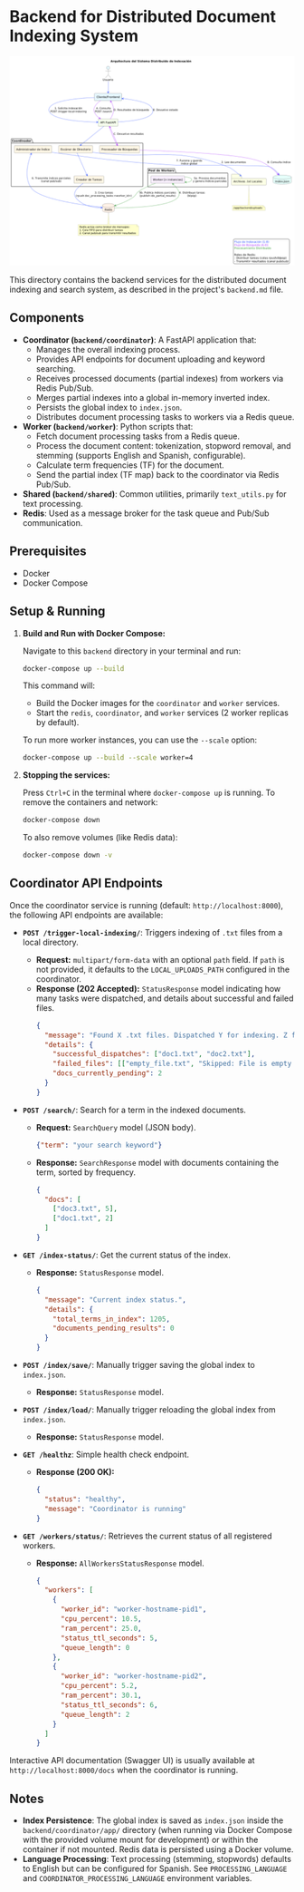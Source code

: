 # Backend for Distributed Document Indexing System
![Arquitectura del Sistema Distribuido de Indexación](diagram.png)

This directory contains the backend services for the distributed document indexing and search system, as described in the project's `backend.md` file.

## Components

*   **Coordinator (`backend/coordinator`)**: A FastAPI application that:
    *   Manages the overall indexing process.
    *   Provides API endpoints for document uploading and keyword searching.
    *   Receives processed documents (partial indexes) from workers via Redis Pub/Sub.
    *   Merges partial indexes into a global in-memory inverted index.
    *   Persists the global index to `index.json`.
    *   Distributes document processing tasks to workers via a Redis queue.
*   **Worker (`backend/worker`)**: Python scripts that:
    *   Fetch document processing tasks from a Redis queue.
    *   Process the document content: tokenization, stopword removal, and stemming (supports English and Spanish, configurable).
    *   Calculate term frequencies (TF) for the document.
    *   Send the partial index (TF map) back to the coordinator via Redis Pub/Sub.
*   **Shared (`backend/shared`)**: Common utilities, primarily `text_utils.py` for text processing.
*   **Redis**: Used as a message broker for the task queue and Pub/Sub communication.

## Prerequisites

*   Docker
*   Docker Compose

## Setup & Running

1.  **Build and Run with Docker Compose:**

    Navigate to this `backend` directory in your terminal and run:

    ```bash
    docker-compose up --build
    ```

    This command will:
    *   Build the Docker images for the `coordinator` and `worker` services.
    *   Start the `redis`, `coordinator`, and `worker` services (2 worker replicas by default).

    To run more worker instances, you can use the `--scale` option:
    ```bash
    docker-compose up --build --scale worker=4 
    ```

3.  **Stopping the services:**

    Press `Ctrl+C` in the terminal where `docker-compose up` is running. To remove the containers and network:
    ```bash
    docker-compose down
    ```
    To also remove volumes (like Redis data):
    ```bash
    docker-compose down -v
    ```

## Coordinator API Endpoints

Once the coordinator service is running (default: `http://localhost:8000`), the following API endpoints are available:

*   **`POST /trigger-local-indexing/`**: Triggers indexing of `.txt` files from a local directory.
    *   **Request:** `multipart/form-data` with an optional `path` field. If `path` is not provided, it defaults to the `LOCAL_UPLOADS_PATH` configured in the coordinator.
    *   **Response (202 Accepted):** `StatusResponse` model indicating how many tasks were dispatched, and details about successful and failed files.
        ```json
        {
          "message": "Found X .txt files. Dispatched Y for indexing. Z file(s) failed processing locally.",
          "details": {
            "successful_dispatches": ["doc1.txt", "doc2.txt"],
            "failed_files": [["empty_file.txt", "Skipped: File is empty or whitespace only"]],
            "docs_currently_pending": 2
          }
        }
        ```

*   **`POST /search/`**: Search for a term in the indexed documents.
    *   **Request:** `SearchQuery` model (JSON body).
        ```json
        {"term": "your search keyword"}
        ```
    *   **Response:** `SearchResponse` model with documents containing the term, sorted by frequency.
        ```json
        {
          "docs": [
            ["doc3.txt", 5],
            ["doc1.txt", 2]
          ]
        }
        ```

*   **`GET /index-status/`**: Get the current status of the index.
    *   **Response:** `StatusResponse` model.
        ```json
        {
          "message": "Current index status.",
          "details": {
            "total_terms_in_index": 1205,
            "documents_pending_results": 0
          }
        }
        ```

*   **`POST /index/save/`**: Manually trigger saving the global index to `index.json`.
    *   **Response:** `StatusResponse` model.

*   **`POST /index/load/`**: Manually trigger reloading the global index from `index.json`.
    *   **Response:** `StatusResponse` model.

*   **`GET /healthz`**: Simple health check endpoint.
    *   **Response (200 OK):**
        ```json
        {
          "status": "healthy",
          "message": "Coordinator is running"
        }
        ```

*   **`GET /workers/status/`**: Retrieves the current status of all registered workers.
    *   **Response:** `AllWorkersStatusResponse` model.
        ```json
        {
          "workers": [
            {
              "worker_id": "worker-hostname-pid1",
              "cpu_percent": 10.5,
              "ram_percent": 25.0,
              "status_ttl_seconds": 5,
              "queue_length": 0
            },
            {
              "worker_id": "worker-hostname-pid2",
              "cpu_percent": 5.2,
              "ram_percent": 30.1,
              "status_ttl_seconds": 6,
              "queue_length": 2
            }
          ]
        }
        ```

Interactive API documentation (Swagger UI) is usually available at `http://localhost:8000/docs` when the coordinator is running.

## Notes

*   **Index Persistence**: The global index is saved as `index.json` inside the `backend/coordinator/app/` directory (when running via Docker Compose with the provided volume mount for development) or within the container if not mounted. Redis data is persisted using a Docker volume.
*   **Language Processing**: Text processing (stemming, stopwords) defaults to English but can be configured for Spanish. See `PROCESSING_LANGUAGE` and `COORDINATOR_PROCESSING_LANGUAGE` environment variables. 